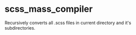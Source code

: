 # scss_mass_compiler
Recursively converts all .scss files in current directory and it's subdirectories.
